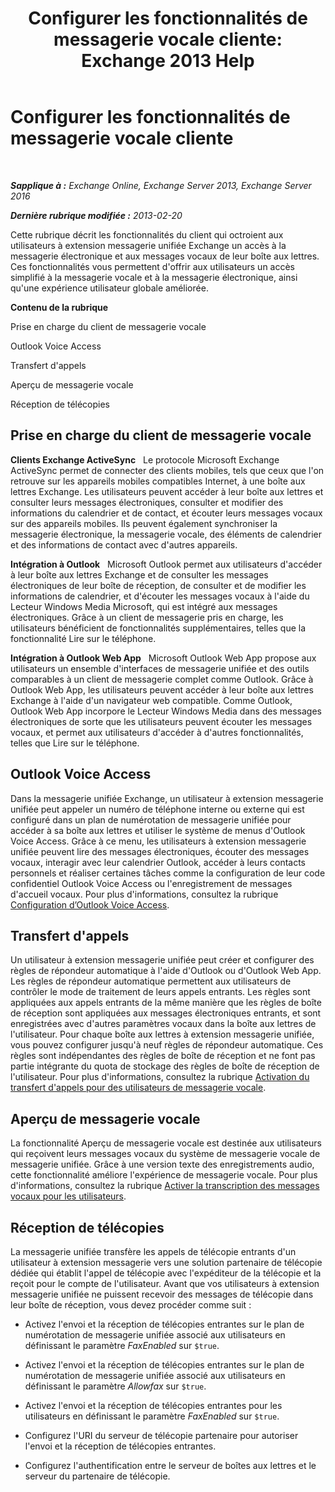 ﻿---
title: 'Configurer les fonctionnalités de messagerie vocale cliente: Exchange 2013 Help'
TOCTitle: Configurer les fonctionnalités de messagerie vocale cliente
ms:assetid: 5e661cfd-d34e-4caa-91a5-967bbecb75eb
ms:mtpsurl: https://technet.microsoft.com/fr-fr/library/JJ673529(v=EXCHG.150)
ms:contentKeyID: 50555399
ms.date: 04/24/2018
mtps_version: v=EXCHG.150
ms.translationtype: HT
---

# Configurer les fonctionnalités de messagerie vocale cliente

 

_**Sapplique à :** Exchange Online, Exchange Server 2013, Exchange Server 2016_

_**Dernière rubrique modifiée :** 2013-02-20_

Cette rubrique décrit les fonctionnalités du client qui octroient aux utilisateurs à extension messagerie unifiée Exchange un accès à la messagerie électronique et aux messages vocaux de leur boîte aux lettres. Ces fonctionnalités vous permettent d'offrir aux utilisateurs un accès simplifié à la messagerie vocale et à la messagerie électronique, ainsi qu'une expérience utilisateur globale améliorée.

**Contenu de la rubrique**

Prise en charge du client de messagerie vocale

Outlook Voice Access

Transfert d'appels

Aperçu de messagerie vocale

Réception de télécopies

## Prise en charge du client de messagerie vocale

**Clients Exchange ActiveSync**   Le protocole Microsoft Exchange ActiveSync permet de connecter des clients mobiles, tels que ceux que l'on retrouve sur les appareils mobiles compatibles Internet, à une boîte aux lettres Exchange. Les utilisateurs peuvent accéder à leur boîte aux lettres et consulter leurs messages électroniques, consulter et modifier des informations du calendrier et de contact, et écouter leurs messages vocaux sur des appareils mobiles. Ils peuvent également synchroniser la messagerie électronique, la messagerie vocale, des éléments de calendrier et des informations de contact avec d'autres appareils.

**Intégration à Outlook**   Microsoft Outlook permet aux utilisateurs d'accéder à leur boîte aux lettres Exchange et de consulter les messages électroniques de leur boîte de réception, de consulter et de modifier les informations de calendrier, et d'écouter les messages vocaux à l'aide du Lecteur Windows Media Microsoft, qui est intégré aux messages électroniques. Grâce à un client de messagerie pris en charge, les utilisateurs bénéficient de fonctionnalités supplémentaires, telles que la fonctionnalité Lire sur le téléphone.

**Intégration à Outlook Web App**   Microsoft Outlook Web App propose aux utilisateurs un ensemble d'interfaces de messagerie unifiée et des outils comparables à un client de messagerie complet comme Outlook. Grâce à Outlook Web App, les utilisateurs peuvent accéder à leur boîte aux lettres Exchange à l'aide d'un navigateur web compatible. Comme Outlook, Outlook Web App incorpore le Lecteur Windows Media dans des messages électroniques de sorte que les utilisateurs peuvent écouter les messages vocaux, et permet aux utilisateurs d'accéder à d'autres fonctionnalités, telles que Lire sur le téléphone.

## Outlook Voice Access

Dans la messagerie unifiée Exchange, un utilisateur à extension messagerie unifiée peut appeler un numéro de téléphone interne ou externe qui est configuré dans un plan de numérotation de messagerie unifiée pour accéder à sa boîte aux lettres et utiliser le système de menus d'Outlook Voice Access. Grâce à ce menu, les utilisateurs à extension messagerie unifiée peuvent lire des messages électroniques, écouter des messages vocaux, interagir avec leur calendrier Outlook, accéder à leurs contacts personnels et réaliser certaines tâches comme la configuration de leur code confidentiel Outlook Voice Access ou l'enregistrement de messages d'accueil vocaux. Pour plus d'informations, consultez la rubrique [Configuration d’Outlook Voice Access](setting-up-outlook-voice-access-exchange-2013-help.md).

## Transfert d'appels

Un utilisateur à extension messagerie unifiée peut créer et configurer des règles de répondeur automatique à l'aide d'Outlook ou d'Outlook Web App. Les règles de répondeur automatique permettent aux utilisateurs de contrôler le mode de traitement de leurs appels entrants. Les règles sont appliquées aux appels entrants de la même manière que les règles de boîte de réception sont appliquées aux messages électroniques entrants, et sont enregistrées avec d'autres paramètres vocaux dans la boîte aux lettres de l'utilisateur. Pour chaque boîte aux lettres à extension messagerie unifiée, vous pouvez configurer jusqu'à neuf règles de répondeur automatique. Ces règles sont indépendantes des règles de boîte de réception et ne font pas partie intégrante du quota de stockage des règles de boîte de réception de l'utilisateur. Pour plus d'informations, consultez la rubrique [Activation du transfert d'appels pour des utilisateurs de messagerie vocale](allow-voice-mail-users-to-forward-calls-exchange-2013-help.md).

## Aperçu de messagerie vocale

La fonctionnalité Aperçu de messagerie vocale est destinée aux utilisateurs qui reçoivent leurs messages vocaux du système de messagerie vocale de messagerie unifiée. Grâce à une version texte des enregistrements audio, cette fonctionnalité améliore l'expérience de messagerie vocale. Pour plus d'informations, consultez la rubrique [Activer la transcription des messages vocaux pour les utilisateurs](allow-users-to-see-a-voice-mail-transcript-exchange-2013-help.md).

## Réception de télécopies

La messagerie unifiée transfère les appels de télécopie entrants d'un utilisateur à extension messagerie vers une solution partenaire de télécopie dédiée qui établit l'appel de télécopie avec l'expéditeur de la télécopie et la reçoit pour le compte de l'utilisateur. Avant que vos utilisateurs à extension messagerie unifiée ne puissent recevoir des messages de télécopie dans leur boîte de réception, vous devez procéder comme suit :

  - Activez l'envoi et la réception de télécopies entrantes sur le plan de numérotation de messagerie unifiée associé aux utilisateurs en définissant le paramètre *FaxEnabled* sur `$true`.

  - Activez l'envoi et la réception de télécopies entrantes sur le plan de numérotation de messagerie unifiée associé aux utilisateurs en définissant le paramètre *Allowfax* sur `$true`.

  - Activez l'envoi et la réception de télécopies entrantes pour les utilisateurs en définissant le paramètre *FaxEnabled* sur `$true`.

  - Configurez l'URI du serveur de télécopie partenaire pour autoriser l'envoi et la réception de télécopies entrantes.

  - Configurez l'authentification entre le serveur de boîtes aux lettres et le serveur du partenaire de télécopie.

